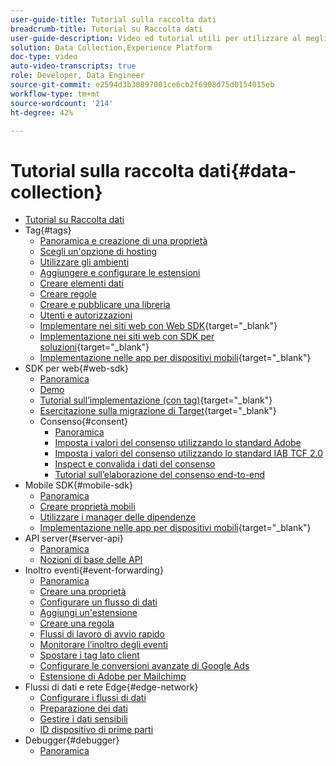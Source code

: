 ```yaml
---
user-guide-title: Tutorial sulla raccolta dati
breadcrumb-title: Tutorial su Raccolta dati
user-guide-description: Video ed tutorial utili per utilizzare al meglio la funzione Raccolta dati in Experience Platform.
solution: Data Collection,Experience Platform
doc-type: video
auto-video-transcripts: true
role: Developer, Data Engineer
source-git-commit: e2594d3b30897001ce6cb2f6908d75d0154015eb
workflow-type: tm+mt
source-wordcount: '214'
ht-degree: 42%

---
```



# Tutorial sulla raccolta dati{#data-collection}

+ [Tutorial su Raccolta dati](overview.md)
+ Tag{#tags}
   + [Panoramica e creazione di una proprietà](tags/create-a-property.md)
   + [Scegli un&#39;opzione di hosting](tags/choose-a-hosting-option.md)
   + [Utilizzare gli ambienti](tags/use-environments.md)
   + [Aggiungere e configurare le estensioni](tags/add-and-configure-extensions.md)
   + [Creare elementi dati](tags/create-data-elements.md)
   + [Creare regole](tags/build-rules.md)
   + [Creare e pubblicare una libreria](tags/build-and-publish-a-library.md)
   + [Utenti e autorizzazioni](tags/users-and-permissions.md)
   + [Implementare nei siti web con Web SDK](https://experienceleague.adobe.com/docs/platform-learn/implement-web-sdk/overview.html?lang=it){target="_blank"}
   + [Implementazione nei siti web con SDK per soluzioni](https://experienceleague.adobe.com/docs/platform-learn/implement-in-websites/overview.html){target="_blank"}
   + [Implementazione nelle app per dispositivi mobili](https://experienceleague.adobe.com/docs/platform-learn/implement-mobile-sdk/overview.html?lang=it){target="_blank"}
+ SDK per web{#web-sdk}
   + [Panoramica](web-sdk/overview.md)
   + [Demo](web-sdk/demo.md)
   + [Tutorial sull’implementazione (con tag)](https://experienceleague.adobe.com/docs/platform-learn/implement-web-sdk/overview.html?lang=it){target="_blank"}
   + [Esercitazione sulla migrazione di Target](https://experienceleague.adobe.com/docs/platform-learn/migrate-target-to-websdk/introduction.html?lang=it){target="_blank"}
   + Consenso{#consent}
      + [Panoramica](web-sdk/consent/overview.md)
      + [Imposta i valori del consenso utilizzando lo standard Adobe](web-sdk/consent/set-consent-adobe.md)
      + [Imposta i valori del consenso utilizzando lo standard IAB TCF 2.0](web-sdk/consent/set-consent-iab.md)
      + [Inspect e convalida i dati del consenso](web-sdk/consent/inspect.md)
      + [Tutorial sull’elaborazione del consenso end-to-end](web-sdk/consent/tutorial.md)
+ Mobile SDK{#mobile-sdk}
   + [Panoramica](mobile-sdk/overview.md)
   + [Creare proprietà mobili](mobile-sdk/create-mobile-properties.md)
   + [Utilizzare i manager delle dipendenze](mobile-sdk/use-dependency-managers.md)
   + [Implementazione nelle app per dispositivi mobili](https://experienceleague.adobe.com/docs/platform-learn/implement-mobile-sdk/overview.html?lang=it){target="_blank"}
+ API server{#server-api}
   + [Panoramica](server-api/overview.md)
   + [Nozioni di base delle API](server-api/introduction.md)
+ Inoltro eventi{#event-forwarding}
   + [Panoramica](event-forwarding/overview.md)
   + [Creare una proprietà](event-forwarding/create-a-property.md)
   + [Configurare un flusso di dati](event-forwarding/set-up-a-datastream.md)
   + [Aggiungi un&#39;estensione](event-forwarding/add-an-extension.md)
   + [Creare una regola](event-forwarding/create-a-rule.md)
   + [Flussi di lavoro di avvio rapido](event-forwarding/quick-start-workflows.md)
   + [Monitorare l’inoltro degli eventi](event-forwarding/monitor.md)
   + [Spostare i tag lato client](event-forwarding/consider-moving-tags.md)
   + [Configurare le conversioni avanzate di Google Ads](event-forwarding/set-up-google-ads-enhanced-conversions.md)
   + [Estensione di Adobe per Mailchimp](event-forwarding/adobe-extension-for-mailchimp.md)
+ Flussi di dati e rete Edge{#edge-network}
   + [Configurare i flussi di dati](edge/configure-datastreams.md)
   + [Preparazione dei dati](edge/data-prep.md)
   + [Gestire i dati sensibili](edge/manage-sensitive-data-in-datastreams.md)
   + [ID dispositivo di prime parti](edge/generate-first-party-device-ids.md)
+ Debugger{#debugger}
   + [Panoramica](debugger/overview.md)
